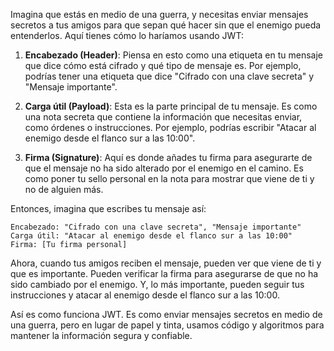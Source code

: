 Imagina que estás en medio de una guerra, y necesitas enviar mensajes secretos a tus amigos para que sepan qué hacer sin que el enemigo pueda entenderlos. Aquí tienes cómo lo haríamos usando JWT:

1. **Encabezado (Header)**: Piensa en esto como una etiqueta en tu mensaje que dice cómo está cifrado y qué tipo de mensaje es. Por ejemplo, podrías tener una etiqueta que dice "Cifrado con una clave secreta" y "Mensaje importante".

2. **Carga útil (Payload)**: Esta es la parte principal de tu mensaje. Es como una nota secreta que contiene la información que necesitas enviar, como órdenes o instrucciones. Por ejemplo, podrías escribir "Atacar al enemigo desde el flanco sur a las 10:00".

3. **Firma (Signature)**: Aquí es donde añades tu firma para asegurarte de que el mensaje no ha sido alterado por el enemigo en el camino. Es como poner tu sello personal en la nota para mostrar que viene de ti y no de alguien más.

Entonces, imagina que escribes tu mensaje así:

```
Encabezado: "Cifrado con una clave secreta", "Mensaje importante"
Carga útil: "Atacar al enemigo desde el flanco sur a las 10:00"
Firma: [Tu firma personal]
```

Ahora, cuando tus amigos reciben el mensaje, pueden ver que viene de ti y que es importante. Pueden verificar la firma para asegurarse de que no ha sido cambiado por el enemigo. Y, lo más importante, pueden seguir tus instrucciones y atacar al enemigo desde el flanco sur a las 10:00.

Así es como funciona JWT. Es como enviar mensajes secretos en medio de una guerra, pero en lugar de papel y tinta, usamos código y algoritmos para mantener la información segura y confiable.